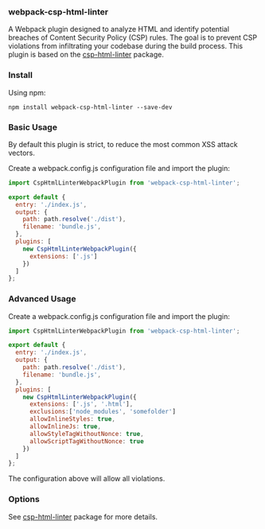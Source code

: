### webpack-csp-html-linter
A Webpack plugin designed to analyze HTML and identify potential breaches of Content Security Policy (CSP) rules. The goal is to prevent CSP violations from infiltrating your codebase during the build process. This plugin is based on the [csp-html-linter](https://www.npmjs.com/package/csp-html-linter) package.
### Install

Using npm:

```npm install webpack-csp-html-linter --save-dev```

### Basic Usage

By default this plugin is strict, to reduce the most common XSS attack vectors. 

Create a webpack.config.js configuration file and import the plugin:

```javascript
import CspHtmlLinterWebpackPlugin from 'webpack-csp-html-linter';

export default {
  entry: './index.js',
  output: {
    path: path.resolve('./dist'),
    filename: 'bundle.js',
  },
  plugins: [
    new CspHtmlLinterWebpackPlugin({
      extensions: ['.js']
    })
  ]
};
```
### Advanced Usage 

Create a webpack.config.js configuration file and import the plugin:

```javascript
import CspHtmlLinterWebpackPlugin from 'webpack-csp-html-linter';

export default {
  entry: './index.js',
  output: {
    path: path.resolve('./dist'),
    filename: 'bundle.js',
  },
  plugins: [
    new CspHtmlLinterWebpackPlugin({
      extensions: ['.js', '.html'],
      exclusions:['node_modules', 'somefolder']
      allowInlineStyles: true,
      allowInlineJs: true,
      allowStyleTagWithoutNonce: true,
      allowScriptTagWithoutNonce: true
    })
  ]
};
```

The configuration above will allow all violations.

### Options

See [csp-html-linter](https://www.npmjs.com/package/csp-html-linter) package for more details.